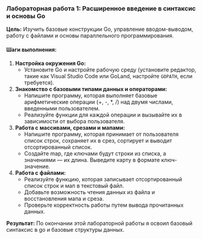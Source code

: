 ### Лабораторная работа 1: Расширенное введение в синтаксис и основы Go

**Цель:** Изучить базовые конструкции Go, управление вводом-выводом, работу с файлами и основы параллельного программирования.

#### Шаги выполнения:

1. **Настройка окружения Go:**
   - Установите Go и настройте рабочую среду (установите редактор, такие как Visual Studio Code или GoLand, настройте `GOPATH`, если требуется).
2. **Знакомство с базовыми типами данных и операторами:**
   - Напишите программу, которая выполняет базовые арифметические операции (+, -, \*, /) над двумя числами, введенными пользователем.
   - Реализуйте функции для каждой операции и вызывайте их в зависимости от выбора пользователя.
3. **Работа с массивами, срезами и мапами:**
   - Напишите программу, которая принимает от пользователя список строк, сохраняет их в срез, сортирует и выводит отсортированный список.
   - Создайте map, где ключами будут строки из списка, а значениями — их длина. Выведите карту в формате ключ-значение.
4. **Работа с файлами:**
   - Реализуйте функцию, которая записывает отсортированный список строк и мап в текстовый файл.
   - Добавьте возможность чтения данных из файла и восстановления мапа и среза.
   - Проверьте корректность работы путем вывода прочитанных данных.

**Результат:** По окончании этой лабораторной работы я освоил базовый синтаксис в go и базовые структуры данных.
